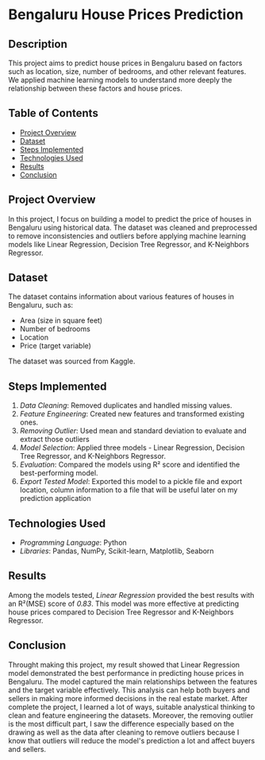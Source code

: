 # Bengaluru House Prices Prediction

## Description
This project aims to predict house prices in Bengaluru based on factors such as location, size, number of bedrooms, and other relevant features. We applied machine learning models to understand more deeply the relationship between these factors and house prices.

## Table of Contents
- [Project Overview](#project-overview)
- [Dataset](#dataset)
- [Steps Implemented](#steps-implemented)
- [Technologies Used](#technologies-used)
- [Results](#results)
- [Conclusion](#conclusion)

## Project Overview
In this project, I focus on building a model to predict the price of houses in Bengaluru using historical data. The dataset was cleaned and preprocessed to remove inconsistencies and outliers before applying machine learning models like Linear Regression, Decision Tree Regressor, and K-Neighbors Regressor.

## Dataset
The dataset contains information about various features of houses in Bengaluru, such as:
- Area (size in square feet)
- Number of bedrooms
- Location
- Price (target variable)

The dataset was sourced from Kaggle.

## Steps Implemented
1. *Data Cleaning*: Removed duplicates and handled missing values.
2. *Feature Engineering*: Created new features and transformed existing ones.
3. *Removing Outlier*: Used mean and standard deviation to evaluate and extract those outliers
4. *Model Selection*: Applied three models - Linear Regression, Decision Tree Regressor, and K-Neighbors Regressor.
5. *Evaluation*: Compared the models using R² score and identified the best-performing model.
6. *Export Tested Model*: Exported this model to a pickle file and export location, column information to a file that will be useful later on my prediction application

## Technologies Used
- *Programming Language*: Python
- *Libraries*: Pandas, NumPy, Scikit-learn, Matplotlib, Seaborn

## Results
Among the models tested, *Linear Regression* provided the best results with an R²(MSE) score of *0.83*. This model was more effective at predicting house prices compared to Decision Tree Regressor and K-Neighbors Regressor.

## Conclusion
Throught making this project, my result showed that Linear Regression model demonstrated the best performance in predicting house prices in Bengaluru. The model captured the main relationships between the features and the target variable effectively. This analysis can help both buyers and sellers in making more informed decisions in the real estate market. After complete the project, I learned a lot of ways, suitable analystical thinking to clean and feature engineering the datasets. Moreover, the removing outlier is the most difficult part, I saw the difference especially based on the drawing as well as the data after cleaning to remove outliers because I know that outliers will reduce the model's prediction a lot and affect buyers and sellers.
